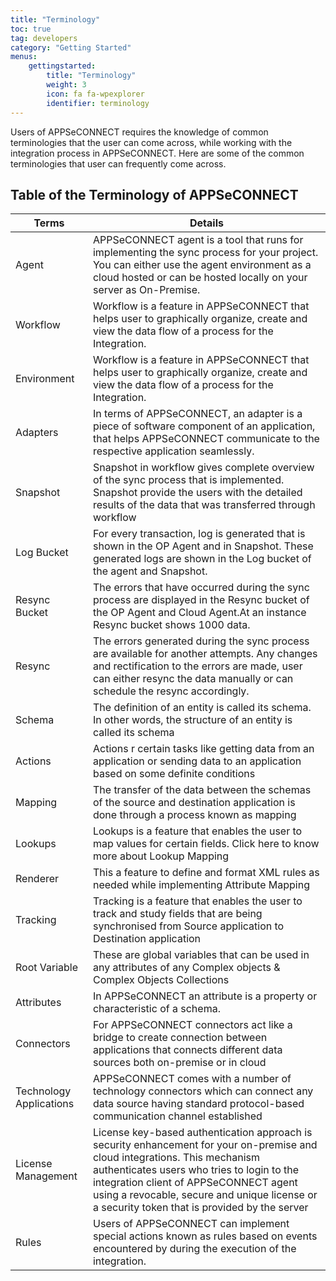 ```yaml
---
title: "Terminology"
toc: true
tag: developers
category: "Getting Started"
menus: 
    gettingstarted:
        title: "Terminology"
        weight: 3
        icon: fa fa-wpexplorer
        identifier: terminology
---
```


Users of APPSeCONNECT requires the knowledge of common terminologies that the user can come across, while working with the 
integration process in APPSeCONNECT. Here are some of the common terminologies that user can frequently come across.

## Table of the Terminology of APPSeCONNECT

|Terms|Details|
|---|---|
|Agent|APPSeCONNECT agent is a tool that runs for implementing the sync process for your project. You can either use the agent environment as a cloud hosted or can be hosted locally on your server as On-Premise.|
|Workflow|Workflow is a feature in APPSeCONNECT that helps user to graphically organize, create and view the data flow of a process for the Integration.|
|Environment|Workflow is a feature in APPSeCONNECT that helps user to graphically organize, create and view the data flow of a process for the Integration.|
|Adapters|In terms of APPSeCONNECT, an adapter is a piece of software component of an application, that helps APPSeCONNECT communicate to the respective application seamlessly.|
|Snapshot|Snapshot in workflow gives complete overview of the sync process that is implemented. Snapshot provide the users with the detailed results of the data  that was transferred through workflow|
|Log Bucket |For every transaction, log is generated that is shown in the OP Agent and in Snapshot. These generated logs are shown in the Log bucket of the agent and Snapshot.|
|Resync Bucket|The errors that have occurred during the sync process are displayed in the Resync bucket of the OP Agent and Cloud Agent.At an instance Resync bucket shows 1000 data.|
|Resync|The errors generated during the sync process are available for another attempts. Any changes and rectification to the errors are made, user can either resync the data manually or can schedule the resync accordingly.|
|Schema|The definition of an entity is called its schema. In other words, the structure of an entity is called its schema|
|Actions|Actions r certain tasks like getting data from an application or sending data to an application based on some definite conditions|
|Mapping|The transfer of the data between the schemas of the source and destination application is done through a process known as mapping|
|Lookups|Lookups is a feature that enables the user to map values for certain fields. Click here to know more about Lookup Mapping|
|Renderer|This a feature to define and format XML rules as needed while implementing Attribute Mapping|
|Tracking|Tracking is a feature that enables the user to track and study fields that are being synchronised from Source application to Destination application|
|Root Variable|These are global variables that can be used in any attributes of any Complex objects & Complex Objects Collections|
|Attributes|In APPSeCONNECT an attribute is a property or characteristic of a schema. |
|Connectors|For APPSeCONNECT connectors act like a bridge to create connection between applications that connects different data sources both on-premise or in cloud |
|Technology Applications|APPSeCONNECT comes with a number of technology connectors which can connect any data source having standard protocol-based communication channel established|
|License Management |License key-based authentication approach is security enhancement for your on-premise and cloud integrations. This mechanism authenticates users who tries to login to the integration client of APPSeCONNECT agent using a revocable, secure and unique license or a security token that is provided by the server|
|Rules|Users of APPSeCONNECT can implement special actions known as rules based on events encountered by during the execution of the integration. |

